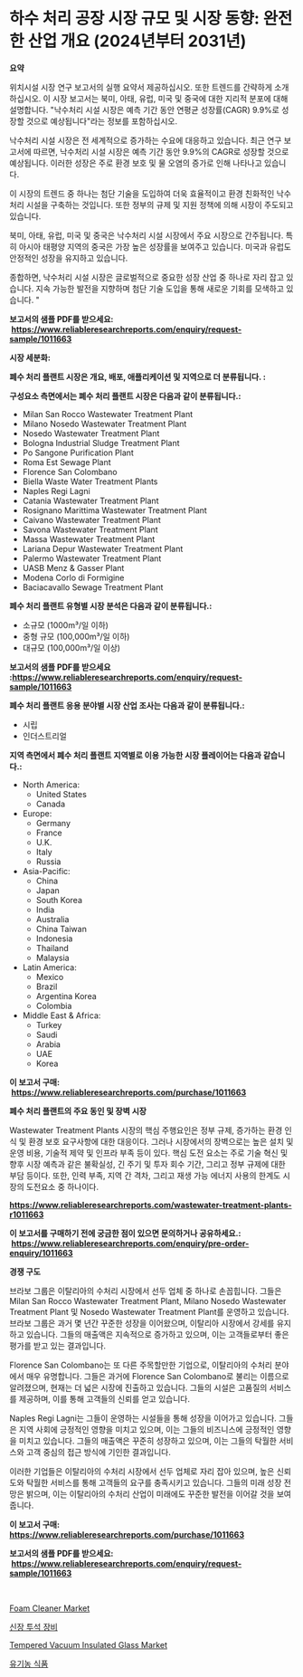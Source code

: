 <p><h1>하수 처리 공장 시장 규모 및 시장 동향: 완전한 산업 개요 (2024년부터 2031년)</h1></p><p><strong>요약</strong></p>
<p><p>위치시설 시장 연구 보고서의 실행 요약서 제공하십시오. 또한 트렌드를 간략하게 소개하십시오. 이 시장 보고서는 북미, 아태, 유럽, 미국 및 중국에 대한 지리적 분포에 대해 설명합니다. "낙수처리 시설 시장은 예측 기간 동안 연평균 성장률(CAGR) 9.9%로 성장할 것으로 예상됩니다"라는 정보를 포함하십시오.</p><p>낙수처리 시설 시장은 전 세계적으로 증가하는 수요에 대응하고 있습니다. 최근 연구 보고서에 따르면, 낙수처리 시설 시장은 예측 기간 동안 9.9%의 CAGR로 성장할 것으로 예상됩니다. 이러한 성장은 주로 환경 보호 및 물 오염의 증가로 인해 나타나고 있습니다.</p><p>이 시장의 트렌드 중 하나는 첨단 기술을 도입하여 더욱 효율적이고 환경 친화적인 낙수처리 시설을 구축하는 것입니다. 또한 정부의 규제 및 지원 정책에 의해 시장이 주도되고 있습니다.</p><p>북미, 아태, 유럽, 미국 및 중국은 낙수처리 시설 시장에서 주요 시장으로 간주됩니다. 특히 아시아 태평양 지역의 중국은 가장 높은 성장률을 보여주고 있습니다. 미국과 유럽도 안정적인 성장을 유지하고 있습니다.</p><p>종합하면, 낙수처리 시설 시장은 글로벌적으로 중요한 성장 산업 중 하나로 자리 잡고 있습니다. 지속 가능한 발전을 지향하며 첨단 기술 도입을 통해 새로운 기회를 모색하고 있습니다. "</p></p>
<p><strong>보고서의 샘플 PDF를 받으세요: &nbsp;<a href="https://www.reliableresearchreports.com/enquiry/request-sample/1011663">https://www.reliableresearchreports.com/enquiry/request-sample/1011663</a></strong></p>
<p><strong>시장 세분화:</strong></p>
<p><strong> 폐수 처리 플랜트 시장은 개요, 배포, 애플리케이션 및 지역으로 더 분류됩니다. :</strong></p>
<p><strong>구성요소 측면에서는 폐수 처리 플랜트 시장은 다음과 같이 분류됩니다.:</strong></p>
<p><ul><li>Milan San Rocco Wastewater Treatment Plant</li><li>Milano Nosedo Wastewater Treatment Plant</li><li>Nosedo Wastewater Treatment Plant</li><li>Bologna Industrial Sludge Treatment Plant</li><li>Po Sangone Purification Plant</li><li>Roma Est Sewage Plant</li><li>Florence San Colombano</li><li>Biella Waste Water Treatment Plants</li><li>Naples Regi Lagni</li><li>Catania Wastewater Treatment Plant</li><li>Rosignano Marittima Wastewater Treatment Plant</li><li>Caivano Wastewater Treatment Plant</li><li>Savona Wastewater Treatment Plant</li><li>Massa Wastewater Treatment Plant</li><li>Lariana Depur Wastewater Treatment Plant</li><li>Palermo Wastewater Treatment Plant</li><li>UASB Menz & Gasser Plant</li><li>Modena Corlo di Formigine</li><li>Baciacavallo Sewage Treatment Plant</li></ul></p>
<p><strong> 폐수 처리 플랜트 유형별 시장 분석은 다음과 같이 분류됩니다.:</strong></p>
<p><ul><li>소규모 (1000m³/일 이하)</li><li>중형 규모 (100,000m³/일 이하)</li><li>대규모 (100,000m³/일 이상)</li></ul></p>
<p><strong>보고서의 샘플 PDF를 받으세요 :<a href="https://www.reliableresearchreports.com/enquiry/request-sample/1011663">https://www.reliableresearchreports.com/enquiry/request-sample/1011663</a></strong></p>
<p><strong> 폐수 처리 플랜트 응용 분야별 시장 산업 조사는 다음과 같이 분류됩니다.:</strong></p>
<p><ul><li>시립</li><li>인더스트리얼</li></ul></p>
<p><strong>지역 측면에서 폐수 처리 플랜트 지역별로 이용 가능한 시장 플레이어는 다음과 같습니다.:</strong></p>
<p><ul>
    <li>
        North America:
        <ul>
            <li>United States</li>
            <li>Canada</li>
        </ul>
    </li>
    <li>
        Europe:
        <ul>
            <li>Germany</li>
            <li>France</li>
            <li>U.K.</li>
            <li>Italy</li>
            <li>Russia</li>
        </ul>
    </li>
    <li>
        Asia-Pacific:
        <ul>
            <li>China</li>
            <li>Japan</li>
            <li>South Korea</li>
            <li>India</li>
            <li>Australia</li>
            <li>China Taiwan</li>
            <li>Indonesia</li>
            <li>Thailand</li>
            <li>Malaysia</li>
        </ul>
    </li>
    <li>
        Latin America:
        <ul>
            <li>Mexico</li>
            <li>Brazil</li>
            <li>Argentina Korea</li>
            <li>Colombia</li>
        </ul>
    </li>
    <li>
        Middle East & Africa:
        <ul>
            <li>Turkey</li>
            <li>Saudi</li>
            <li>Arabia</li>
            <li>UAE</li>
            <li>Korea</li>
        </ul>
    </li>
    </ul></p>
<p><strong>이 보고서 구매: &nbsp;<a href="https://www.reliableresearchreports.com/purchase/1011663">https://www.reliableresearchreports.com/purchase/1011663</a></strong></p>
<p><strong>폐수 처리 플랜트의 주요 동인 및 장벽 시장</strong></p>
<p><p>Wastewater Treatment Plants 시장의 핵심 주행요인은 정부 규제, 증가하는 환경 인식 및 환경 보호 요구사항에 대한 대응이다. 그러나 시장에서의 장벽으로는 높은 설치 및 운영 비용, 기술적 제약 및 인프라 부족 등이 있다. 핵심 도전 요소는 주로 기술 혁신 및 향후 시장 예측과 같은 불확실성, 긴 주기 및 투자 회수 기간, 그리고 정부 규제에 대한 부담 등이다. 또한, 인력 부족, 지역 간 격차, 그리고 재생 가능 에너지 사용의 한계도 시장의 도전요소 중 하나이다.</p></p>
<p><strong><a href="https://www.reliableresearchreports.com/wastewater-treatment-plants-r1011663">https://www.reliableresearchreports.com/wastewater-treatment-plants-r1011663</a></strong></p>
<p><strong>이 보고서를 구매하기 전에 궁금한 점이 있으면 문의하거나 공유하세요.: &nbsp;<a href="https://www.reliableresearchreports.com/enquiry/pre-order-enquiry/1011663">https://www.reliableresearchreports.com/enquiry/pre-order-enquiry/1011663</a></strong></p>
<p><strong>경쟁 구도</strong></p>
<p><p>브라보 그룹은 이탈리아의 수처리 시장에서 선두 업체 중 하나로 손꼽힙니다. 그들은 Milan San Rocco Wastewater Treatment Plant, Milano Nosedo Wastewater Treatment Plant 및 Nosedo Wastewater Treatment Plant를 운영하고 있습니다. 브라보 그룹은 과거 몇 년간 꾸준한 성장을 이어왔으며, 이탈리아 시장에서 강세를 유지하고 있습니다. 그들의 매출액은 지속적으로 증가하고 있으며, 이는 고객들로부터 좋은 평가를 받고 있는 결과입니다.</p><p>Florence San Colombano는 또 다른 주목할만한 기업으로, 이탈리아의 수처리 분야에서 매우 유명합니다. 그들은 과거에 Florence San Colombano로 불리는 이름으로 알려졌으며, 현재는 더 넓은 시장에 진출하고 있습니다. 그들의 시설은 고품질의 서비스를 제공하며, 이를 통해 고객들의 신뢰를 얻고 있습니다.</p><p>Naples Regi Lagni는 그들이 운영하는 시설들을 통해 성장을 이어가고 있습니다. 그들은 지역 사회에 긍정적인 영향을 미치고 있으며, 이는 그들의 비즈니스에 긍정적인 영향을 미치고 있습니다. 그들의 매출액은 꾸준히 성장하고 있으며, 이는 그들의 탁월한 서비스와 고객 중심의 접근 방식에 기인한 결과입니다.</p><p>이러한 기업들은 이탈리아의 수처리 시장에서 선두 업체로 자리 잡아 있으며, 높은 신뢰도와 탁월한 서비스를 통해 고객들의 요구를 충족시키고 있습니다. 그들의 미래 성장 전망은 밝으며, 이는 이탈리아의 수처리 산업이 미래에도 꾸준한 발전을 이어갈 것을 보여줍니다.</p></p>
<p><strong>이 보고서 구매: &nbsp; <a href="https://www.reliableresearchreports.com/purchase/1011663">https://www.reliableresearchreports.com/purchase/1011663</a></strong></p>
<p><strong>보고서의 샘플 PDF를 받으세요: &nbsp;<a href="https://www.reliableresearchreports.com/enquiry/request-sample/1011663">https://www.reliableresearchreports.com/enquiry/request-sample/1011663</a></strong><strong></strong></p>
<p>&nbsp;</p>
<p><p><a href="https://issuu.com/reportprime-2/docs/foam-cleaner-market-size-2030.pptx">Foam Cleaner Market</a></p><p><a href="https://github.com/vs019sa3m8x/Market-Research-Report-List-1/blob/main/658841829842.md">신장 투석 장비</a></p><p><a href="https://issuu.com/reportprime-2/docs/tempered-vacuum-insulated-glass-market-size-2030.p">Tempered Vacuum Insulated Glass Market</a></p><p><a href="https://github.com/lzrvbyqzftro57/Market-Research-Report-List-1/blob/main/856259429841.md">유기농 식품</a></p></p>